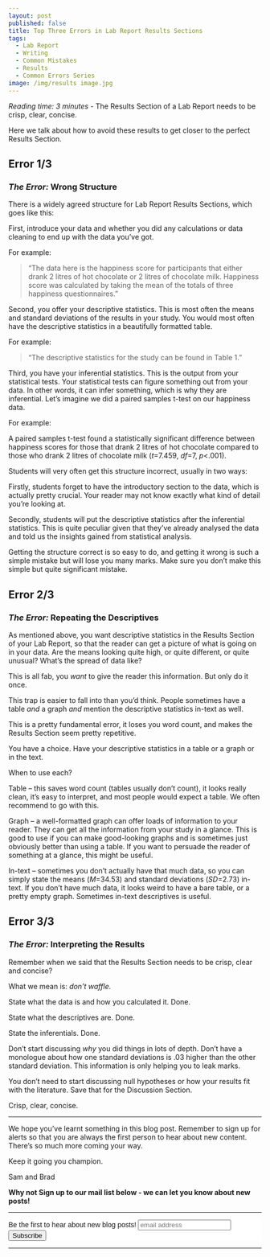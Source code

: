 ```yaml
---
layout: post
published: false
title: Top Three Errors in Lab Report Results Sections
tags:
  - Lab Report
  - Writing
  - Common Mistakes
  - Results
  - Common Errors Series
image: /img/results image.jpg
---
```

_Reading time: 3 minutes_ - The Results Section of a Lab Report needs to be crisp, clear, concise.

Here we talk about how to avoid these results to get closer to the perfect Results Section.

 
## **Error 1/3**
### *The Error:* Wrong Structure
 
There is a widely agreed structure for Lab Report Results Sections, which goes like this:

First, introduce your data and whether you did any calculations or data cleaning to end up with the data you’ve got.

For example:

> “The data here is the happiness score for participants that either drank 2 litres of hot chocolate or 2 litres of chocolate milk. Happiness score was calculated by taking the mean of the totals of three happiness questionnaires.”

Second, you offer your descriptive statistics. This is most often the means and standard deviations of the results in your study. You would most often have the descriptive statistics in a beautifully formatted table.

For example:

> “The descriptive statistics for the study can be found in Table 1.”

Third, you have your inferential statistics. This is the output from your statistical tests. Your statistical tests can figure something out from your data. In other words, it can infer something, which is why they are inferential. Let’s imagine we did a paired samples t-test on our happiness data.

For example:

A paired samples t-test found a statistically significant difference between happiness scores for those that drank 2 litres of hot chocolate compared to those who drank 2 litres of chocolate milk (_t_=7.459, _df_=7, _p_<.001).

Students will very often get this structure incorrect, usually in two ways:

Firstly, students forget to have the introductory section to the data, which is actually pretty crucial. Your reader may not know exactly what kind of detail you’re looking at.

Secondly, students will put the descriptive statistics after the inferential statistics. This is quite peculiar given that they’ve already analysed the data and told us the insights gained from statistical analysis.

Getting the structure correct is so easy to do, and getting it wrong is such a simple mistake but will lose you many marks. Make sure you don’t make this simple but quite significant mistake.


 
## **Error 2/3**
### *The Error:* Repeating the Descriptives
 
As mentioned above, you want descriptive statistics in the Results Section of your Lab Report, so that the reader can get a picture of what is going on in your data. Are the means looking quite high, or quite different, or quite unusual? What’s the spread of data like?

This is all fab, you _want_ to give the reader this information. But only do it once.

This trap is easier to fall into than you’d think. People sometimes have a table _and_ a graph _and_ mention the descriptive statistics in-text as well.

This is a pretty fundamental error, it loses you word count, and makes the Results Section seem pretty repetitive.

You have a choice. Have your descriptive statistics in a table or a graph or in the text.

When to use each?

Table – this saves word count (tables usually don’t count), it looks really clean, it’s easy to interpret, and most people would expect a table. We often recommend to go with this.

Graph – a well-formatted graph can offer loads of information to your reader. They can get all the information from your study in a glance. This is good to use if you can make good-looking graphs and is sometimes just obviously better than using a table. If you want to persuade the reader of something at a glance, this might be useful.

In-text – sometimes you don’t actually have that much data, so you can simply state the means (_M_=34.53) and standard deviations (_SD_=2.73) in-text. If you don’t have much data, it looks weird to have a bare table, or a pretty empty graph. Sometimes in-text descriptives is useful.
 

 
## **Error 3/3**
### *The Error:* Interpreting the Results
 
Remember when we said that the Results Section needs to be crisp, clear and concise?

What we mean is: _don’t waffle._

State what the data is and how you calculated it. Done.

State what the descriptives are. Done.

State the inferentials. Done.

Don’t start discussing _why_ you did things in lots of depth. Don’t have a monologue about how one standard deviations is .03 higher than the other standard deviation. This information is only helping you to leak marks. 

You don’t need to start discussing null hypotheses or how your results fit with the literature. Save that for the Discussion Section.

Crisp, clear, concise.




--- 

We hope you’ve learnt something in this blog post. Remember to sign up for alerts so that you are always the first person to hear about new content. There’s so much more coming your way.

Keep it going you champion.

Sam and Brad

 
**Why not Sign up to our mail list below - we can let you know about new posts!**

---

<!-- Begin Mailchimp Signup Form -->
<link href="//cdn-images.mailchimp.com/embedcode/horizontal-slim-10_7.css" rel="stylesheet" type="text/css">
<style type="text/css">
	#mc_embed_signup{background:#fff; clear:left; font:14px Helvetica,Arial,sans-serif; width:100%;}
	/* Add your own Mailchimp form style overrides in your site stylesheet or in this style block.
	   We recommend moving this block and the preceding CSS link to the HEAD of your HTML file. */
</style>
<div id="mc_embed_signup">
<form action="https://Org.us20.list-manage.com/subscribe/post?u=7d4ac3d81a475c6d44aa19c58&amp;id=6ef2deec11" method="post" id="mc-embedded-subscribe-form" name="mc-embedded-subscribe-form" class="validate" target="_blank" novalidate>
    <div id="mc_embed_signup_scroll">
	<label for="mce-EMAIL">Be the first to hear about new blog posts!</label>
	<input type="email" value="" name="EMAIL" class="email" id="mce-EMAIL" placeholder="email address" required>
    <!-- real people should not fill this in and expect good things - do not remove this or risk form bot signups-->
    <div style="position: absolute; left: -5000px;" aria-hidden="true"><input type="text" name="b_7d4ac3d81a475c6d44aa19c58_6ef2deec11" tabindex="-1" value=""></div>
    <div class="clear"><input type="submit" value="Subscribe" name="subscribe" id="mc-embedded-subscribe" class="button"></div>
    </div>
</form>
</div>

<!--End mc_embed_signup-->

---